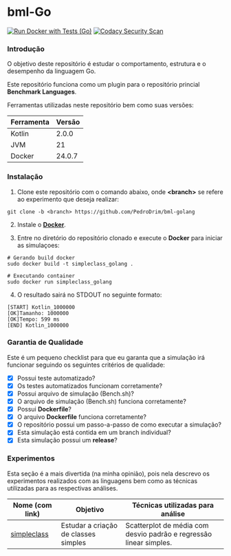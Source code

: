 # bml-Go

[![Run Docker with Tests (Go)](https://github.com/PedroDrim/bml-golang/actions/workflows/golang.yml/badge.svg?branch=simpleclass)](https://github.com/PedroDrim/bml-golang/actions/workflows/golang.yml)
[![Codacy Security Scan](https://github.com/PedroDrim/bml-golang/actions/workflows/codacy.yml/badge.svg?branch=simpleclass)](https://github.com/PedroDrim/bml-golang/actions/workflows/codacy.yml)

### Introdução

O objetivo deste repositório é estudar o comportamento, estrutura e o desempenho da linguagem Go.

Este repositório funciona como um plugin para o repositório princial **Benchmark Languages**.

Ferramentas utilizadas neste repositório bem como suas versões:

|Ferramenta |Versão  |
|-----------|--------|
|Kotlin     |2.0.0   |
|JVM        |21      |
|Docker     |24.0.7  |

### Instalação

1. Clone este repositório com o comando abaixo, onde **\<branch\>** se refere ao experimento que deseja realizar:

```
git clone -b <branch> https://github.com/PedroDrim/bml-golang
```

2. Instale o [**Docker**](https://docs.docker.com/engine/install/).

3. Entre no diretório do repositório clonado e execute o **Docker** para iniciar as simulaçoes:

```
# Gerando build docker
sudo docker build -t simpleclass_golang .

# Executando container
sudo docker run simpleclass_golang
```

4. O resultado sairá no STDOUT no seguinte formato:

```
[START] Kotlin_1000000
[OK]Tamanho: 1000000
[OK]Tempo: 599 ms
[END] Kotlin_1000000
```

### Garantia de Qualidade

Este é um pequeno checklist para que eu garanta que a simulação irá funcionar seguindo os seguintes critérios de qualidade:

- [x] Possui teste automatizado?
- [x] Os testes automatizados funcionam corretamente?
- [x] Possui arquivo de simulação (Bench.sh)?
- [x] O arquivo de simulação (Bench.sh) funciona corretamente?
- [x] Possui **Dockerfile**?
- [x] O arquivo **Dockerfile** funciona corretamente?
- [x] O repositório possui um passo-a-passo de como executar a simulação?
- [x] Esta simulação está contida em um branch individual?
- [x] Esta simulação possui um **release**?

### Experimentos

Esta seção é a mais divertida (na minha opinião), pois nela descrevo os experimentos realizados com as linguagens bem como as técnicas utilizadas para as respectivas análises.

| Nome (com link) | Objetivo | Técnicas utilizadas para análise |
|-----------------|----------|----------------------------------|
| [simpleclass](https://github.com/PedroDrim/Benchmark-Languages/blob/simpleclass/Documents/simpleclass.md) | Estudar a criação de classes simples | Scatterplot de média com desvio padrão e regressão linear simples.|
